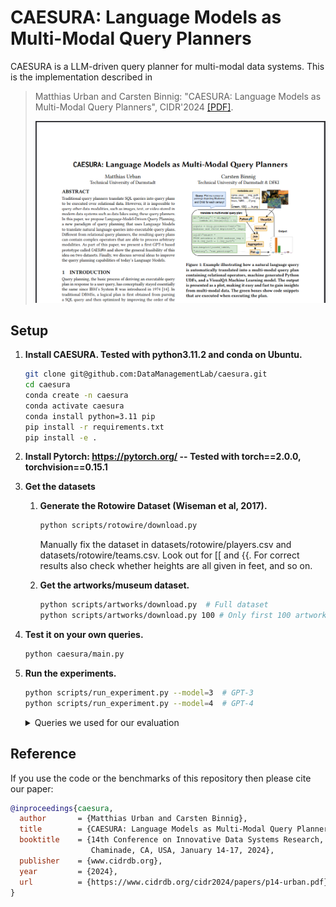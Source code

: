 # CAESURA: Language Models as Multi-Modal Query Planners

CAESURA is a LLM-driven query planner for multi-modal data systems. This is the implementation described in

> Matthias Urban and Carsten Binnig: "CAESURA: Language Models as Multi-Modal Query Planners", CIDR'2024 [[PDF]](https://www.cidrdb.org/cidr2024/papers/p14-urban.pdf).
> 
> ![Image of CAESURA Paper](image.png)

## Setup

1. **Install CAESURA. Tested with python3.11.2 and conda on Ubuntu.**

    ```sh
    git clone git@github.com:DataManagementLab/caesura.git
    cd caesura
    conda create -n caesura
    conda activate caesura
    conda install python=3.11 pip
    pip install -r requirements.txt
    pip install -e .
    ```

1. **Install Pytorch: https://pytorch.org/ -- Tested with torch==2.0.0, torchvision==0.15.1**

1. **Get the datasets**

    1. **Generate the Rotowire Dataset (Wiseman et al, 2017).**

        ```sh
        python scripts/rotowire/download.py
        ```

        Manually fix the dataset in datasets/rotowire/players.csv and datasets/rotowire/teams.csv. Look out for [[ and {{. For correct results also check whether heights are all given in feet, and so on.

    1. **Get the artworks/museum dataset.**

        ```sh
        python scripts/artworks/download.py  # Full dataset
        python scripts/artworks/download.py 100 # Only first 100 artworks 
        ```

1. **Test it on your own queries.**

    ```sh
    python caesura/main.py
    ```

1. **Run the experiments.**

    ```sh
    python scripts/run_experiment.py --model=3  # GPT-3
    python scripts/run_experiment.py --model=4  # GPT-4
    ```

    <details>
        <summary>Queries we used for our evaluation</summary>

        To get the same queries as in the paper, run the above command once. Afterwards open scripts/run_experiment.py and uncomment lines 14-39. Then run again.

        1. What is the newest painting in the database? (artwork)
        2. What is the genre of the newest painting in the database? (artwork)
        3. Get the century of the newest painting per movement (artwork)
        4. Get the number of paintings for each century (artwork)
        5. Plot the year of the oldest painting per genre (artwork)
        6. Plot the number of paintings for each century (artwork)
        7. What is depicted on the oldest Renaissance painting in the database? (artwork)
        8. What is the movement of the painting that depicts the highest number of babies? (artwork)
        9. Get the highest number of swords depicted in paintings of each genre (artwork)
        10. Get the number of paintings that depict Animals for each movement (artwork)
        11. Plot the lowest number of swords depicted in each genre (artwork)
        12. Plot the number of paintings that depict War for each century (artwork)
        13. Who is the smallest power forward in the database? (rotowire)
        14. What is the youngest team in the Southeast Division in terms of the founding date? (rotowire)
        15. Who is the oldest player per nationality? (rotowire)
        16. What is the oldest team per conference in terms of the founding date? (rotowire)
        17. Plot the age of the youngest player per position (rotowire)
        18. Plot the age of the oldest team per conference in terms of the founding date (rotowire)
        19. Who made the lowest number of assists in any game? (rotowire)
        20. Which team made the highest percentage of field goals in any game? (rotowire)
        21. For each player, what is the highest number of assists they made in a game? (rotowire)
        22. How many games did each team loose? (rotowire)
        23. Plot the highest number of three pointers made by players from each nationality (rotowire)
        24. Plot the  lowest percentage of field goals made by teams from each division (rotowire)
        25. What is the oldest impressionist artwork in the database? (artwork)
        26. What is the genre of the oldest painting in the database? (artwork)
        27. Get the century of the newest painting per genre (artwork)
        28. Get the number of paintings for each year (artwork)
        29. Plot the year of the oldest painting per movement (artwork)
        30. Plot the number of paintings for each year (artwork)
        31. What is depicted on the oldest religious artwork in the database? (artwork)
        32. What is the movement of the painting that depicts the highest number of swords? (artwork)
        33. Get the highest number of swords depicted in paintings of each movement (artwork)
        34. Get the number of paintings that depict Fruit for each century (artwork)
        35. Plot the lowest number of swords depicted in each year (artwork)
        36. Plot the number of paintings that depict War for each year (artwork)
        37. Who is the smallest small forward in the database? (rotowire)
        38. What is the youngest team in the Western conference in terms of the founding date? (rotowire)
        39. Who is the oldest player per position? (rotowire)
        40. What is the oldest team per division in terms of the founding date (rotowire)
        41. Plot the age of the oldest player per nationality (rotowire)
        42. Plot the age of the youngest team per division in terms of the founding date (rotowire)
        43. Who made the lowest number of points in any game? (rotowire)
        44. Which team made the lowest number of total points in any game? (rotowire)
        45. For each player, what is the highest number of field goals they made in a game? (rotowire)
        46. How many games did each team win? (rotowire)
        47. Plot the lowest number of rebounds made by players from each nationality (rotowire)
        48. Plot the  highest percentage of field goals made by teams from each division (rotowire)       
    </details>

## Reference

If you use the code or the benchmarks of this repository then please cite our paper:

```bib
@inproceedings{caesura,
  author       = {Matthias Urban and Carsten Binnig},
  title        = {CAESURA: Language Models as Multi-Modal Query Planners},
  booktitle    = {14th Conference on Innovative Data Systems Research, {CIDR} 2024,
                  Chaminade, CA, USA, January 14-17, 2024},
  publisher    = {www.cidrdb.org},
  year         = {2024},
  url          = {https://www.cidrdb.org/cidr2024/papers/p14-urban.pdf}
}

```
